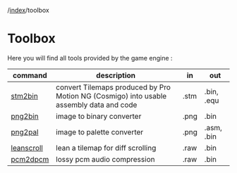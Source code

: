 /[index]/toolbox

[index]: ../readme.md

# Toolbox
Here you will find all tools provided by the game engine :

|command|description|in|out|
|-|-|-|-|
|[stm2bin][stm2bin]|convert Tilemaps produced by Pro Motion NG (Cosmigo) into usable assembly data and code|.stm|.bin, .equ|
|[png2bin][png2bin]|image to binary converter|.png|.bin|
|[png2pal][png2pal]|image to palette converter|.png|.asm, .bin|
|[leanscroll][leanscroll]|lean a tilemap for diff scrolling|.raw|.bin|
|[pcm2dpcm][pcm2dpcm]|lossy pcm audio compression|.raw|.bin|

[stm2bin]: ../toolbox/graphics/tilemap/stm/readme.md
[png2bin]: ../toolbox/graphics/png2bin/readme.md
[png2pal]: ../toolbox/graphics/png2pal/readme.md
[leanscroll]: ../toolbox/graphics/tilemap/leanscroll/readme.md
[pcm2dpcm]: ../toolbox/third-party/src/audio/dpcm/readme.md